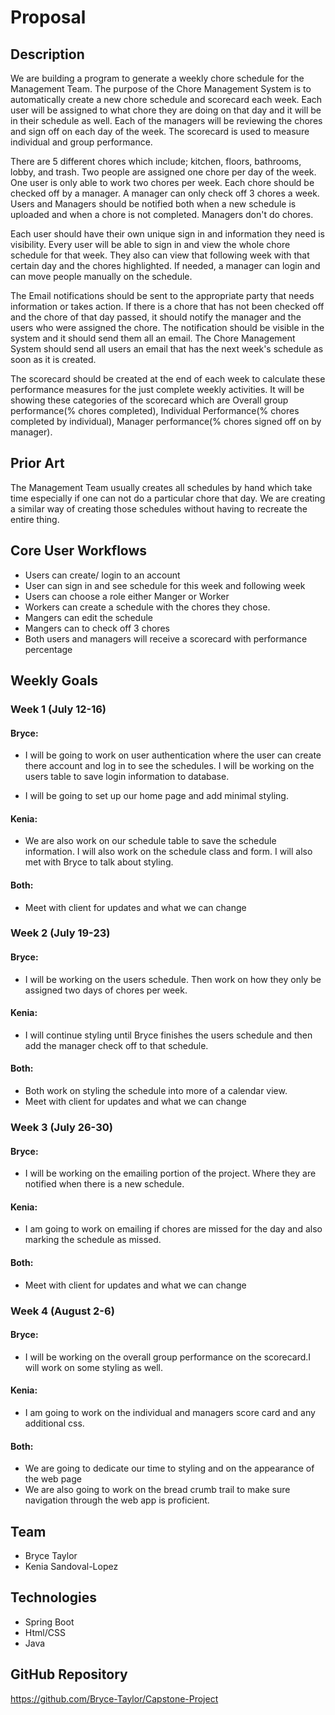 # Proposal
## Description
We are building a program to generate a weekly chore schedule for the Management Team. The purpose of the Chore Management System is to automatically create a new chore schedule and scorecard each week. Each user will be assigned to what chore they are doing on that day and it will be in their schedule as well. Each of the managers will be reviewing the chores and sign off on each day of the week. The scorecard is used to measure individual and group performance. 

There are 5 different chores which include; kitchen, floors, bathrooms, lobby, and trash. Two people are assigned one chore per day of the week. One user is only able to work two chores per week. Each chore should be checked off by a manager. A manager can only check off 3 chores a week. Users and Managers should be notified both when a new schedule is uploaded and when a chore is not completed. Managers don't do chores.

Each user should have their own unique sign in and information they need is visibility. Every user will be able to sign in and view the whole chore schedule for that week. They also can view that following week with that certain day and the chores highlighted. If needed, a manager can login and can move people manually on the schedule. 

The Email notifications should be sent to the appropriate party that needs information or takes action. If there is a chore that has not been checked off and the chore of that day passed, it should notify the manager and the users who were assigned the chore. The notification should be visible in the system and it should send them all an email. The Chore Management System should send all users an email that has the next week's schedule as soon as it is created.

The scorecard should be created at the end of each week to calculate these performance measures for the just complete weekly activities. It will be showing these categories of the scorecard which are Overall group performance(% chores completed), Individual Performance(% chores completed by individual), Manager performance(% chores signed off on by manager).

## Prior Art
The Management Team usually creates all schedules by hand which take time especially if one can 
not do a particular chore that day. We are creating a similar way of creating those schedules 
without having to recreate the entire thing. 
## Core User Workflows
- Users can create/ login to an account
- User can sign in and see schedule for this week and following week
- Users can choose a role either Manger or Worker
- Workers can create a schedule with the chores they chose.
- Mangers can edit the schedule
- Mangers can to check off 3 chores
- Both users and managers will receive a scorecard with performance percentage
## Weekly Goals
### Week 1 (July 12-16)
#### Bryce:
- I will be going to work on user authentication where the user can create there account 
  and log in to see the schedules. I will be working on the users table to save login information to database.
  
- I will be going to set up our home page and add minimal styling.

#### Kenia:
- We are also work on our schedule table to save the schedule information. I will also work on the schedule class and
form. I will also met with Bryce to talk about styling.
#### Both:
- Meet with client for updates and what we can change 

### Week 2 (July 19-23)
#### Bryce:
- I will be working on the users schedule. Then work on how they only be assigned two days of chores per week.
#### Kenia: 
- I will continue styling until Bryce finishes the users schedule and then add the manager check off to that schedule.

#### Both:
- Both work on styling the schedule into more of a calendar view.
- Meet with client for updates and what we can change

### Week 3 (July 26-30)

#### Bryce: 
- I will be working on the emailing portion of the project. Where they are notified when there is a new schedule.
#### Kenia: 
- I am going to work on emailing if chores are missed for the day and also marking the schedule as missed.

#### Both:
- Meet with client for updates and what we can change

### Week 4 (August 2-6)
#### Bryce:
- I will be working on the overall group performance on the scorecard.I will work on some styling as well.
#### Kenia: 
- I am going to work on the individual and managers score card and any additional css.
#### Both:
- We are going to dedicate our time to styling and on the appearance of the web page
- We are also going to work on the bread crumb trail to make sure navigation through the 
web app is proficient. 
  
## Team
- Bryce Taylor
- Kenia Sandoval-Lopez

## Technologies
- Spring Boot
- Html/CSS
- Java

## GitHub Repository 
https://github.com/Bryce-Taylor/Capstone-Project

